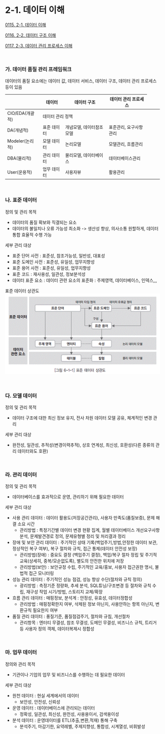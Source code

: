 # 2-1. 데이터 이해

<p> <a href="./study_0115.html">0115. 2-1. 데이터 이해</a> </p>
<p> <a href="./study_0116.html">0116. 2-2. 데이터 구조 이해</a> </p>
<p> <a href="./study_0117.html">0117. 2-3. 데이터 관리 프로세스 이해</a> </p>

<br>


### **가. 데이터 품질 관리 프레임워크** 

데이터의 품질 요소에는 데이터 값, 데이터 서비스, 데이터 구조, 데이터 관리 프로세스 등이 있음

|  | 데이터 | 데이터 구조 | 데이터 관리 프로세스 |
| --- | --- | --- | --- |
| CIO/EDA(개괄적) <td colspan="3"> 데이터 관리 정책 </td> |
| DA(개념적) | 표준 데이터 | 개념모델, 데이터참조모델 | 표준관리, 요구사항관리 |
| Modeler(논리적) | 모델 데이터 | 논리모델 | 모델관리, 흐름관리 |
| DBA(물리적) | 관리 데이터 | 물리모델, 데이터베이스 | 데이터베이스관리 |
| User(운용적) | 업무 데이터 | 사용자뷰 | 활용관리 |

<br>


### **나. 표준 데이터** 

정의 및 관리 목적
- 데이터의 품질 확보와 직결되는 요소
- 데이터의 불일치나 오류 가능성 최소화 -> 생산성 향상, 의사소통 원할하게, 데이터 통합 효율적 수행 가능

세부 관리 대상
- 표준 단어 사전 : 표준성, 참조가능성, 일반성, 대표성
- 표준 도메인 사전 : 표준성, 유일성, 업무지향성
- 표준 용어 사전 : 표준성, 유일성, 업무지향성
- 표준 코드 : 재사용성, 일관성, 정보분석성
- 데이터 표준 요소 : 데이터 관련 요소의 표준화 : 주제영역, 데이터베이스, 인덱스,,,

표준 데이터 상관도
![s0115](./img/s0115.gif)

<br>


### **다. 모델 데이터** 

정의 및 관리 목적
- 데이터 구조에 대한 최신 정보 유지, 전사 차원 데이터 모델 공유, 체계적인 변경 관리

세부 관리 대상
- 완전성, 일관성, 추적성(변경이력추적), 상호 연계성, 최신성, 호환성(다른 종류의 관리 데이터와도 호환)

<br>


### **라. 관리 데이터** 

정의 및 관리 목적
- 데이터베이스를 효과적으로 운영, 관리하기 위해 필요한 데이터

세부 관리 대상
- 사용 관리 데이터 : 데이터 활용도(저장공간관리), 사용자 만족도(품질보증), 문제 해결 소요 시간
  - 관리방법 : 특정기간별 데이터 변경 현황 집계, 월별 데이터베이스 개선요구사항 분석, 문제발견경로 정의, 문제유형별 정리 및 처리결과 정리
- 장애 및 보안 관리 데이터 : 주기적인 상태 기록(백업주기,방법,안정한 데이터 보관, 정상적인 복구 여부), 복구 절차와 규칙, 접근 통제(데이터 안전성 보장)
  - 관리방법(장애) : 중요도 결정 (백업주기 결정), 백업/복구 절차 정립 및 주기적 교육(상세히, 중복/모순없도록), 별도의 안전한 위치에 저장
  - 관리방법(보안) : 보안규정 수립, 주기적인 교육/홍보, 사용자 접근권한 명시, 불법적 접근 모니터링
- 성능 관리 데이터 : 주기적인 성능 점검, 성능 향상 수단(절차와 규칙 정의)
  - 광리방법 : 측정기준 정량화, 추세 분석, SQL튜닝/구조변경 등 절차와 규칙 수립, 재구성 작업 시기/방법, 스토리지 교체/확장 
- 흐름 관리 데이터 : 매핑정보, 분석계 : 안정성, 유효성, 데이터정합성
  - 관리방법 : 매핑정확한지 여부, 삭제된 정보 아닌지, 사용안하는 항목 아닌지, 변환규칙 필요한지 여부
- 품질 관리 데이터 : 풍질기준, 품질점검주기, 절차와 규침, 개선절차
  - 관리항목 : 엔터티 무결성, 참조 무결성, 도메인 무결성, 비즈니스 규칙, 트리거 등 사용자 정의 객체, 데이터복제시 정합성

<br>


### **마. 업무 데이터** 

정의와 관리 목적
- 기관이나 기업의 업무 및 비즈니스를 수행하는 데 필요한 데이터

세부 관리 대상
- 원천 데이터 : 현실 세계에서의 데이터
  - 보안성, 안전성, 신뢰성
- 운영 데이터 : 데이터베이스에 관리되는 데이터
  - 정확성, 일관성, 최신성, 완전성, 사용용이서, 검색용이성
- 분석 데이터 : 운영데이터를 ETL(추출,변환,적재) 통해 구축
  - 분석주기, 마감기한, 요약레벨, 주제지향성, 통합성, 시계열성, 비휘발성
